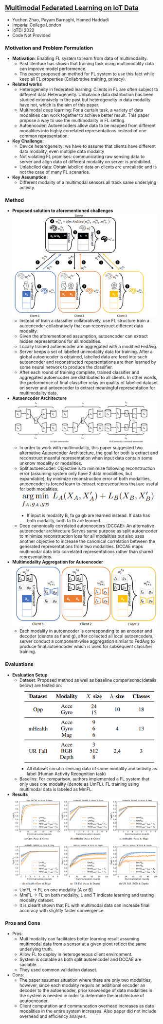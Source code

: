## [Multimodal Federated Learning on IoT Data](https://arxiv.org/abs/2109.04833)

* Yuchen Zhao, Payam Barnaghi, Hamed Haddadi
* Imperial College London
* IoTDI 2022
* Code Not Provided

### Motivation and Problem Formulation

* **Motivation**: Enabling FL system to learn from data of multimodality.
  * Past literiture has shown that training task using multimodality data can improve model performence.
  * Ths paper proposed an method for FL system to use this fact while keep all FL properties (Collabrative training, privacy).
* **Related works**
  * Heterogeneity in federated learning: Clients in FL are often subject to different data Heterogeneity. Unbalance data distribution has been studied extensively in the past but heterogeneity in data modality have not, which is the aim of this paper.
  * Multimodal deep learning: For a certain task, a variety of data modalities can work together to achieve better result. This paper propose a way to use the multimodality in FL setting.
  * Autoencoder: Autoencoders allow data to be mapped from different modalities into highly correlated representations instead of one common representation.
* **Key Challenge:**
  * Device heterogeneity: we have to assume that clients have different data modality, even multiple data modality
  * Not violating FL promises: communicating raw sensing data to server and align data of different modality on server is prohibited.
  * Unlabelled data: Obtain labelled data on clients are unrealistic and is not the case of many FL scenarios.
* **Key Assumption:**
  * Different modality of a multimodal sensors all track same underlying activity.

### Method
* **Proposed solution to aforementioned challenges**
  ![MultimodalFL_Overview](./MultimodalFL_Overview.png)
  * Instead of train a classifier collabratively, use FL structure train a autoencoder collabratively that can reconstruct different data modality.
  * Given the aforementioned assumption, autoencoder can extract hidden representations for all modalities.
  * Locally trained autoencoder are aggregated with a modified FedAvg.
  * Server keeps a set of labelled unimodality data for training. After a global autoencoder is obtained, labelled data are feed into such autoencoder and reconstructed repersentations are then learned by some neural network to produce the classifier.
  * After each round of training complete, trained classifier and aggregated autoencoder are distributed to all clients. In other words, the preformence of final classifier relay on quality of labelled dataset on server and antoencoder to extract meaningful representation for multimodality data.
* **Autoencoder Architecture**
  ![MultimodalFL_Autoencoder](./MultimodalFL_Autoencoder.png)
  * In order to work with multimodality, this paper suggested two alternative Autoencoder Architecture, the goal for both is extract and reconstruct meanful representation when input data contain some unknow modality or modalities.
  * Split autoencoder: Objective is to minimize following reconstruction error (assuming system only have 2 data modalities, but expandable), by minimize reconstruction error of both modalities, antoencoder is forced learn to extract representations that are useful for both modalities.
    ![MultimodalFL_Split_Autoencoder_Loss](./MultimodalFL_Split_Autoencoder_Loss.png)
    * If input is modality B, fa ga gb are learned instead. If data has both modality, both fa fb are learned.
  * Deep canonically correlated autoencoders (DCCAE): An alternative autoencoder architecture Serves same purpose as split autoencoder to minimize reconstruction loss for all modalities but also uses another objective to increase the canonical correlation between the generated representations from two modalities. DCCAE maps multimodal data into correlated representations rather than shared representations.
* **Multimodality Aggregation for Autoencoder**
  ![MultimodalFL_Aggregation](./MultimodalFL_Aggregation.png)
  * Each modality in autoencoder is corresponding to an encoder and decoder (denote as f and g), after collected all local autoencoders, server conduct a component-wise aggregation similar to FedAvg to produce final autoencoder which is used for subsequent classifier training.

### Evaluations

* **Evaluation Setup**
  * Dataset: Proposed method as well as baseline comparisonsc(details below) are tested on:
    ![MultimodalFL_Datasets](./MultimodalFL_Datasets.png)
    * All dataset conatin sensing data of some modality and activity as label (Human Activity Recognition task)
  * Baselins: For comparison, authors implemented a FL system that only uses one modality (denote as UmFL). FL training using multimodal data is labeled as MmFL.
* **Results**
  ![MultimodalFL_Results](./MultimodalFL_Results.png)
  * UmFL -> FL on one modality (A or B)
  * MmFL -> FL on both modality, L and T indicate learning and testing modality dataset.
  * It is clearlt shown that FL with multimodal data can increase final accuracy with slightly faster convergence.

### Pros and Cons

* Pros:
  * Multimodality can facilitates better learning result assuming multimodal data from a sensor at a given piont reflect the same underlying truth.
  * Allow FL to deploy in heterogeneous client environment.
  * System is scalable as both split autoencoder and DCCAE are saclable.
  * They used common validation dataset.
* Cons:
  * The paper assumes situation where there are only two modalities, however, since each modality requirs an additional encoder an decoder to the autoencoder, prior knowledge of data modalities in the system is needed in order to determine the architecture of aoutoencoder.
  * Client computation and communcation overhead increases as data modalities in the entire system increases. Also paper did not include overhead and efficiency analysis.
